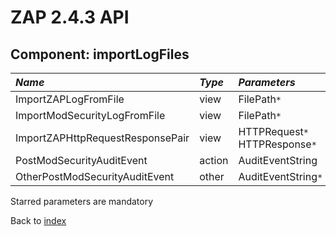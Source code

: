 # ZAP 2.4.3 API
## Component: importLogFiles
| _Name_ | _Type_ | _Parameters_ | _Description_ |
|:-------|:-------|:-------------|:--------------|
| ImportZAPLogFromFile| view | FilePath`*`  |  |
| ImportModSecurityLogFromFile| view | FilePath`*`  |  |
| ImportZAPHttpRequestResponsePair| view | HTTPRequest`*` HTTPResponse`*`  |  |
| PostModSecurityAuditEvent| action | AuditEventString  |  |
| OtherPostModSecurityAuditEvent| other | AuditEventString`*`  |  |

Starred parameters are mandatory

Back to [index](ApiGen_Index)

